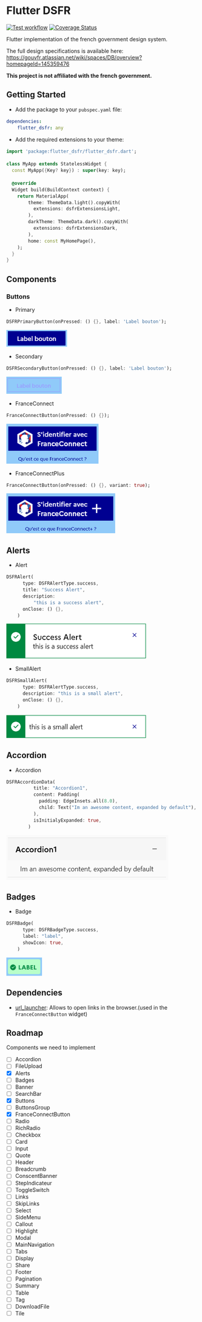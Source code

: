 # Flutter DSFR

[![Test workflow](https://github.com/Floating-Dartists/flutter_dsfr/actions/workflows/tests.yml/badge.svg)](https://github.com/Floating-Dartists/flutter_dsfr/actions/workflows/tests.yml)
[![Coverage Status](https://coveralls.io/repos/github/Floating-Dartists/flutter_dsfr/badge.svg?branch=main)](https://coveralls.io/github/Floating-Dartists/flutter_dsfr?branch=main)

Flutter implementation of the french government design system.

The full design specifications is available here: https://gouvfr.atlassian.net/wiki/spaces/DB/overview?homepageId=145359476

**This project is not affiliated with the french government.**

## Getting Started

* Add the package to your `pubspec.yaml` file:

```yaml
dependencies:
    flutter_dsfr: any
```

* Add the required extensions to your theme:

```dart
import 'package:flutter_dsfr/flutter_dsfr.dart';

class MyApp extends StatelessWidget {
  const MyApp({Key? key}) : super(key: key);

  @override
  Widget build(BuildContext context) {
    return MaterialApp(
        theme: ThemeData.light().copyWith(
          extensions: dsfrExtensionsLight,
        ),
        darkTheme: ThemeData.dark().copyWith(
          extensions: dsfrExtensionsDark,
        ),
        home: const MyHomePage(),
    );
  }
}
```

## Components

### Buttons

* Primary

```dart
DSFRPrimaryButton(onPressed: () {}, label: 'Label bouton');
```

![primary_button.png](https://raw.githubusercontent.com/Floating-Dartists/flutter_dsfr/main/screenshots/primary_button.png)

* Secondary

```dart
DSFRSecondaryButton(onPressed: () {}, label: 'Label bouton');
```

![secondary_button.png](https://raw.githubusercontent.com/Floating-Dartists/flutter_dsfr/main/screenshots/secondary_button.png)

* FranceConnect

```dart
FranceConnectButton(onPressed: () {});
```

![france_connect.png](https://raw.githubusercontent.com/Floating-Dartists/flutter_dsfr/main/screenshots/france_connect.png)

* FranceConnectPlus

```dart
FranceConnectButton(onPressed: () {}, variant: true);
```

![france_connect_plus.png](https://raw.githubusercontent.com/Floating-Dartists/flutter_dsfr/main/screenshots/france_connect_plus.png)

## Alerts

* Alert

```dart
DSFRAlert(
      type: DSFRAlertType.success,
      title: "Success Alert",
      description:
          "this is a success alert",
      onClose: () {},
    )
```

![alert.png](https://raw.githubusercontent.com/Floating-Dartists/flutter_dsfr/main/screenshots/alert.png)

* SmallAlert

```dart
DSFRSmallAlert(
      type: DSFRAlertType.success,
      description: "this is a small alert",
      onClose: () {},
    )
```

![small_alert.png](https://raw.githubusercontent.com/Floating-Dartists/flutter_dsfr/main/screenshots/small_alert.png)

## Accordion

* Accordion

```dart
DSFRAccordionData(
          title: "Accordion1",
          content: Padding(
            padding: EdgeInsets.all(8.0),
            child: Text("Im an awesome content, expanded by default"),
          ),
          isInitialyExpanded: true,
        )
```

![accordion.png](https://raw.githubusercontent.com/Floating-Dartists/flutter_dsfr/main/screenshots/accordion.png)


## Badges

* Badge

```dart
DSFRBadge(
      type: DSFRBadgeType.success,
      label: "label",
      showIcon: true,
    )
```

![badge.png](https://raw.githubusercontent.com/Floating-Dartists/flutter_dsfr/main/screenshots/badge.png)

## Dependencies

* [url_launcher](https://pub.dev/packages/url_launcher): Allows to open links in the browser.(used in the `FranceConnectButton` widget)

## Roadmap

Components we need to implement

- [ ] Accordion
- [ ] FileUpload
- [X] Alerts
- [ ] Badges
- [ ] Banner
- [ ] SearchBar
- [X] Buttons
- [ ] ButtonsGroup
- [X] FranceConnectButton
- [ ] Radio
- [ ] RichRadio
- [ ] Checkbox
- [ ] Card
- [ ] Input
- [ ] Quote
- [ ] Header
- [ ] Breadcrumb
- [ ] ConscentBanner
- [ ] StepIndicateur
- [ ] ToggleSwitch
- [ ] Links
- [ ] SkipLinks
- [ ] Select
- [ ] SideMenu
- [ ] Callout
- [ ] Highlight
- [ ] Modal
- [ ] MainNavigation
- [ ] Tabs
- [ ] Display
- [ ] Share
- [ ] Footer
- [ ] Pagination
- [ ] Summary
- [ ] Table
- [ ] Tag
- [ ] DownloadFile
- [ ] Tile
